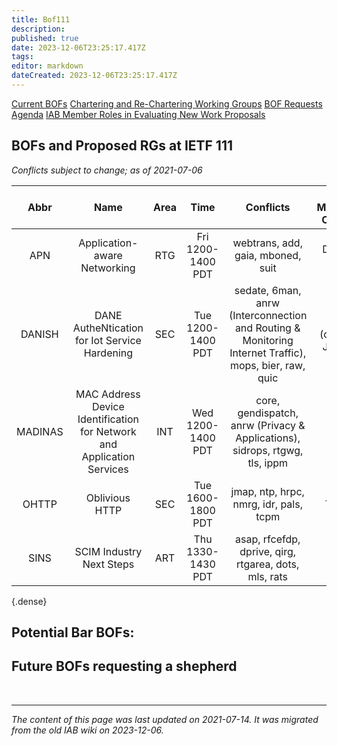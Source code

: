```yaml
---
title: Bof111
description: 
published: true
date: 2023-12-06T23:25:17.417Z
tags: 
editor: markdown
dateCreated: 2023-12-06T23:25:17.417Z
---
```



[Current BOFs](https://datatracker.ietf.org/wg/bofs/)
[Chartering and Re-Chartering Working Groups](https://datatracker.ietf.org/group/chartering/)
[BOF Requests](https://datatracker.ietf.org/doc/bof-requests)
[Agenda](https://datatracker.ietf.org/meeting/agenda/)
[IAB Member Roles in Evaluating New Work Proposals](https://www.iab.org/documents/correspondence-reports-documents/2012-2/iab-member-roles-in-evaluating-new-work-proposals/)

## BOFs and Proposed RGs at IETF 111
*Conflicts subject to change; as of 2021-07-06*

| **Abbr** |                                **Name**                                | **Area** |      **Time**     |                                             **Conflicts**                                             | **IAB Member(s) Covering** | **IAB Shepherd** |
|:--------:|:----------------------------------------------------------------------:|:--------:|:-----------------:|:-----------------------------------------------------------------------------------------------------:|:--------------------------:|:----------------:|
| APN      | Application-aware Networking                                           | RTG      | Fri 1200-1400 PDT | webtrans, add, gaia, mboned, suit                                                                     | Deborah, Russ              |                  |
| DANISH   | DANE AutheNtication for Iot Service Hardening                          | SEC      | Tue 1200-1400 PDT | sedate, 6man, anrw (Interconnection and Routing & Monitoring Internet Traffic), mops, bier, raw, quic | Wes (chairing), Jiankang   |                  |
| MADINAS  | MAC Address Device Identification for Network and Application Services | INT      | Wed 1200-1400 PDT | core, gendispatch, anrw (Privacy & Applications), sidrops, rtgwg, tls, ippm                           | Ben                        |                  |
| OHTTP    | Oblivious HTTP                                                         | SEC      | Tue 1600-1800 PDT | jmap, ntp, hrpc, nmrg, idr, pals, tcpm                                                                | Wes, Tommy, David          |                  |
| SINS     | SCIM Industry Next Steps                                               | ART      | Thu 1330-1430 PDT | asap, rfcefdp, dprive, qirg, rtgarea, dots, mls, rats                                                 | Cullen                     |                  |
{.dense}

## Potential Bar BOFs:
## Future BOFs requesting a shepherd

&nbsp;
&nbsp;
&nbsp;

---

*The content of this page was last updated on 2021-07-14. It was migrated from the old IAB wiki on 2023-12-06.*
